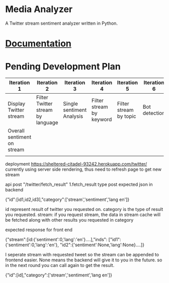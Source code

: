 # Media Analyzer
A Twitter stream sentiment analyzer written in Python.

# [Documentation](https://github.com/joshuam1008/media-analyzer/blob/main/docs/index.md)

# Pending Development Plan
| Iteration 1                | Iteration 2                       | Iteration 3               | Iteration 4              | Iteration 5            | Iteration 6   |
| -------------------------- | --------------------------------- | ------------------------- | ------------------------ | ---------------------- | ------------- |
| Display Twitter stream     | Filter Twitter stream by language | Single sentiment Analysis | Filter stream by keyword | Filter stream by topic | Bot detection |
| Overall sentiment on stream |                                   |                           |                          |                        |               |
|                            |                                   |                           |                          |                        |               |

deployment 
https://sheltered-citadel-93242.herokuapp.com/twitter/
currently using server side rendering, thus need to refresh page to get new stream

api 
post "/twitter/fetch_result"
1.fetch_result type post
expected json in backend

{"id":[id1,id2,id3],"category":['stream','sentiment','lang en']}

id represent result of twitter you requested on.
category is the type of result you requested.
stream: if you request stream, the data in stream cache will be fetched along with other results you requested in category

expected response for front end

{"stream":[id:{'sentiment':0,'lang':'en'}....],"inds": ["id1":{'sentiment':0,'lang':'en'}, "id2":{'sentiment':None,'lang':None}....]}

I seperate stream with requested tweet so the stream can be appended to frontend easier.
None means the backend will give it to you in the future.
so in the next round you can call again to get the result.

{"id":[id],"category":['stream','sentiment','lang en']}



